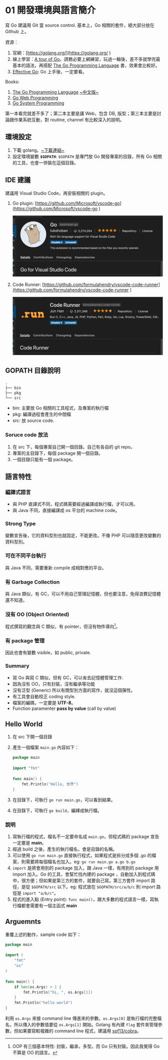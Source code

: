 # 01 開發環境與語言簡介
  
  
寫 Go 建議用 Git 當 source control. 基本上，Go 相關的套件，絕大部分放在 Github 上。
  
資源：
  
1. 官網：[https://golang.org/](https://golang.org/ )
1. 線上學習：[A tour of Go](https://tour.golang.org/welcome/1 )。請務必要上網練習，玩過一輪後，差不多就學完最基本的語法，再撘配 [The Go Programming Language](https://www.amazon.com/Programming-Language-Addison-Wesley-Professional-Computing-ebook/dp/B0184N7WWS ) 書，效果會比較好。
1. [Effective Go](https://golang.org/doc/effective_go.html ): Go 上手後，一定要看。
  
Books:
  
1. [The Go Programming Language](https://www.amazon.com/Programming-Language-Addison-Wesley-Professional-Computing-ebook/dp/B0184N7WWS ) [~中文版~](https://www.gitbook.com/book/wizardforcel/gopl-zh/details )
1. [Go Web Programming](https://www.manning.com/books/go-web-programming )
1. [Go System Programming](https://www.packtpub.com/networking-and-servers/go-systems-programming )
  
第一本看完就差不多了；第二本主要是講 Web，包含 DB, 版型；第三本主要是討論跟作業系統互動，對 routine, channel 有比較深入的說明。
  
## 環境設定
  
  
1. 下載 golang。[~下載連結~](https://golang.org/dl/ )
1. 設定環境變數 **`$GOPATH`**: `$GOPATH` 是專門放 Go 開發專案的目錄，所有 Go 相關的工具，也會一併裝在這個目錄。
  
## IDE 建議
  
  
建議用 Visual Studio Code，再安裝相關的 plugin。
  
1. Go plugin: [https://github.com/Microsoft/vscode-go](https://github.com/Microsoft/vscode-go )
  
    ![go for vscode](go_for_vscode.png )
  
1. Code Runner: [https://github.com/formulahendry/vscode-code-runner](https://github.com/formulahendry/vscode-code-runner )
  
    ![code runner](code_runner.png )
  
## GOPATH 目錄說明
  
  
```text
.
├── bin
├── pkg
└── src
```
  
- bin: 主要放 Go 相關的工具程式，及專案的執行檔
- pkg: 編譯過程會產生的中間檔
- src: 放 source code.
  
### Soruce code 放法
  
  
1. 在 src 下，每個專案自己開一個目錄。自己有各自的 git repo。
1. 專案的主目錄下，每個 package 開一個目錄。
1. 一個目錄只能有一個 package。
  
## 語言特性
  
  
### 編譯式語言
  
  
- 與 PHP 直譯式不同，程式碼需要經過編譯成執行檔，才可以用。
- 與 Java 不同，直接編譯成 os 平台的 machine code。
  
### Strong Type
  
  
變數宣告後，它的資料型別也就固定，不能更改。不像 PHP 可以隨意更改變數的資料型別。
  
### 可在不同平台執行
  
  
與 Java 不同，需要重新 compile 成相對應的平台。
  
### 有 Garbage Collection
  
  
與 Java 類似，有 GC，可以不用自己管理記憶體，但也要注意，免得浪費記憶體還不知道。
  
### 沒有 OO (Object Oriented)
  
  
程式撰寫的觀念與 C 類似，有 pointer，但沒有物件導向[^NotOOP]。
  
[^NotOOP]: OOP 有三個基本特性: 封裝，繼承，多型。而 Go 只有封裝。因此我覺得 Go 不算是 OO 的語言。
  
### 有 package 管理
  
  
因此也會有變數 visible，如 public, private.
  
### Summary
  
  
- 寫 Go 與寫 C 類似，但有 GC，可以省去記憶體管理工作.
- 因為沒有 OO，只有封裝，沒有繼承等功能
- 沒有泛型 (Generic) 所以有關型別方面的寫作，就沒這個彈性。
- 有工具會自動校正 coding style.
- 檔案的編碼，一定要是 **UTF-8**。
- Function paramenter **pass by value** (call by value)
  
## Hello World
  
  
1. 在 src 下開一個目錄
1. 產生一個檔案 `main.go` 內容如下：
  
    ```go
    package main
  
    import "fmt"
  
    func main() {
        fmt.Println("Hello, 世界")
    }
    ```
1. 在目錄下，可執行 `go run main.go`，可以看到結果。
1. 在目錄下，可執行 `go build`，編繹成執行檔。
  
### 說明
  
  
1. 寫執行檔的程式，檔名不一定要命名成 `main.go`，但程式碼的 package 宣告一定要是 **main**。
1. 經過 build 之後，產生的執行檔名，會是目錄的名稱。
1. 可以使用 `go run main.go` 直接執行程式，如果程式是拆分成多個 .go 的檔案，則需要將每個檔名也加入。eg: `go run main.go a.go b.go`
1. `import` 是將會用到的 package 加入，跟 Java 一樣，有用到的 package 用 import 加入。Go 的工具，會幫忙找內建的 package ，自動加入到程式碼中，很方便；但如果是第三方的套件，就要自己寫。第三方套件 import 路徑，是從 `$GOPATH/src` 以下。eg: 程式放在 `$GOPATH/src/a/b/c` 則 import 路徑是 `import "a/b/c"`。
1. 程式的進入點 (Entry point): `func main()`，跟大多數的程式語言一樣，寫執行檔都會需要有一個主函式 **main**
  
## Arguemnts
  
  
重覆上述的動作，sample code 如下：
  
```go
package main
  
import (
    "fmt"
    "os"
)
  
func main() {
    if len(os.Args) > 1 {
        fmt.Println("hi, ", os.Args[1])
    }
    fmt.Println("hello world")
}
```
  
利用 `os.Args` 來接 command line 傳進來的參數。`os.Args[0]` 是執行檔的完整檔名，所以傳入的參數值要從 `os.Args[1]` 開始。Golang 有內建 `flag` 套件來管理參數，但如果要寫較複雜的 command line 程式，建議用 [spf13/cobra](https://github.com/spf13/cobra )。
  